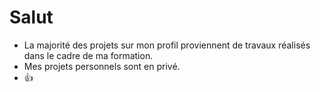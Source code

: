 # Salut

- La majorité des projets sur mon profil proviennent de travaux réalisés dans le cadre de ma formation.
- Mes projets personnels sont en privé.
- 👍
